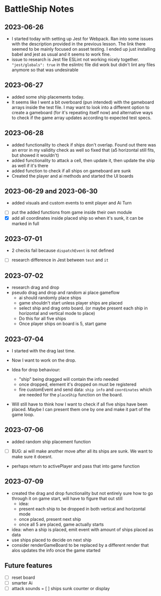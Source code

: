 # BattleShip Notes

## 2023-06-26
- I started today with setting up Jest for Webpack. Ran into some issues with the description provided in the previous lesson. The link there seemed to be mainly focused on asset testing. I ended up just installing babel and jest as usual and it seems to work fine.
- issue to research is Jest file ESLint not working nicely together. `"jest/globals": true` in the eslintrc file did work but didn't lint any files anymore so that was undesirable

## 2023-06-27
- added some ship placements today.
- It seems like I went a bit overboard (pun intended) with the gameboard arrays inside the test file. I may want to look into a different option to create a gameboard (for it's repeating itself now) and alternative ways to check if the game array updates according to expected test specs.

## 2023-06-28
- added functionality to check if ships don't overlap. Found out there was an error in my validity check as well so fixed that (a5 horizontal still fits, but showed it wouldn't)
- added functionality to attack a cell, then update it, then update the ship as well if it's there
- added function to check if all ships on gameboard are sunk
- Created the player and ai methods and started the UI boards

## 2023-06-29 and 2023-06-30
- added visuals and custom events to emit player and Ai Turn
- [ ] put the added functions from game inside their own module
- [x] add all coordinates inside placed ship so when it's sunk, it can be marked in full

## 2023-07-01
- 2 checks fail because `dispatchEvent` is not defined
- [ ] research difference in Jest between `test` and `it`

## 2023-07-02
- research drag and drop
- pseudo drag and drop and random ai place gameflow
  - ai should randomly place ships
  - game shouldn't start unless player ships are placed
  - select ship and drag onto board. (or maybe present each ship in horizontal and vertical mode to place)
  - Do this for all five ships
  - Once player ships on board is 5, start game

## 2023-07-04
- I started with the drag last time.
- Now I want to work on the drop.
- Idea for drop behaviour:
  - "ship" being dragged will contain the info needed
  - once dropped, element it's dropped on must be registered
  - fire customEvent and send data: `ship info` and `coordinates` which are needed for the `placeShip` function on the board.

- Will still have to think how I want to check if all five ships have been placed. Maybe I can present them one by one and make it part of the game loop. 

<!-- article I found that might be useful tomorrow: https://ralzohairi.medium.com/how-to-drag-drop-html-elements-and-files-using-javascript-d31d15279369 -->

## 2023-07-06
- added random ship placement function
- [ ] BUG: ai will make another move after all its ships are sunk. We want to make sure it doesnt.
- perhaps return to activePlayer and pass that into game function

## 2023-07-09
- created the drag and drop functionality but not entirely sure how to go through it on game start, will have to figure that out still
  - idea:
  - present each ship to be dropped in both vertical and horizontal mode
  - once placed, present next ship
  - once all 5 are placed, game actually starts
- idea: when a ship is placed, emit event with amount of ships placed as data
- use ships placed to decide on next ship
- consider renderGameBoard to be replaced by a different render that alos updates the info once the game started

## Future features
- [ ] reset board
- [ ] smarter Ai
- [ ] attack sounds
= [ ] ships sunk counter or display
